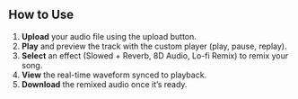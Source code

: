 ## How to Use

1. **Upload** your audio file using the upload button.  
2. **Play** and preview the track with the custom player (play, pause, replay).  
3. **Select** an effect (Slowed + Reverb, 8D Audio, Lo-fi Remix) to remix your song.  
4. **View** the real-time waveform synced to playback.  
5. **Download** the remixed audio once it’s ready. 
